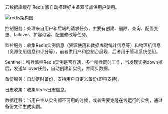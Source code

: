 云数据库缓存 Redis 版自动搭建好主备双节点供用户使用。


![redis架构图](https://github.com/jdcloudcom/cn/tree/edit/image/Redis/redis-basicInfras.png)


控制服务：处理来自用户和后端的请求任务，主要有创建、删除、查询、配置变更、failover、扩容缩容、配置修改等任务。

监控服务：收集Redis实例信息（资源使用和数据库键统计信息等）和物理机信息（资源使用信息和评分等），前者供用户和控制台展现，后者用于管理系统使用。

Sentinel：哨兵监控Redis实例是否存活，多个哨兵同时工作，当发现实例down掉后，发送failover任务，自动创建新实例，并同步数据。

备份服务：自动定时备份，支持用户自定义备份(即将支持)。

日志收集：收集Redis日志信息。

数据迁移：当用户主从实例都不可用的时候，或者需要克隆在线运行的实例，通过备份文件生成实例。
